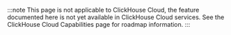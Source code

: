 
:::note
This page is not applicable to ClickHouse Cloud, the feature documented here is not yet available in ClickHouse Cloud services.
See the ClickHouse Cloud Capabilities page for roadmap information.
:::
